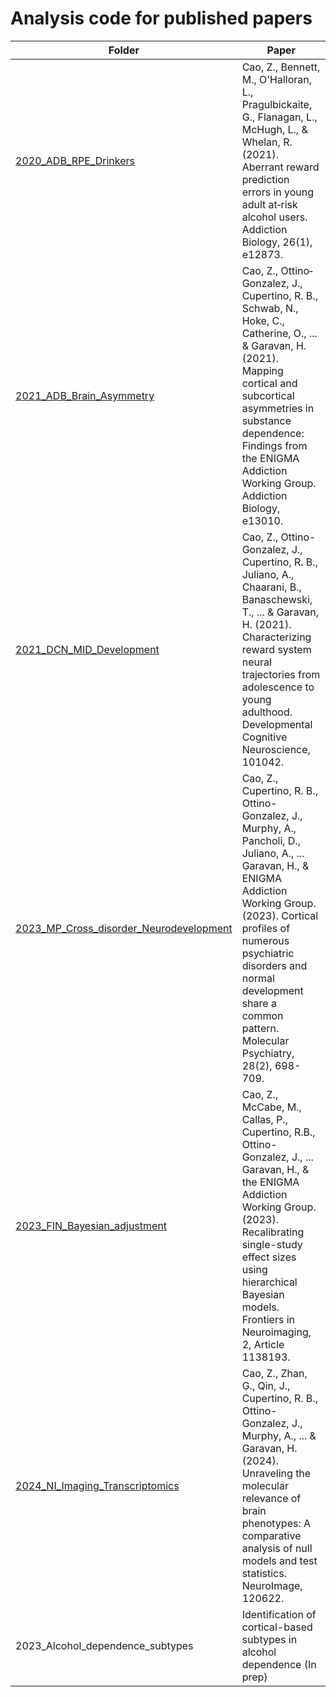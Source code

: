 # Analysis code for published papers

|Folder|Paper|
|------|------|
|[2020_ADB_RPE_Drinkers](https://github.com/zh1peng/paper_code/tree/main/2020_ADB_RPE_Drinkers)|Cao, Z., Bennett, M., O'Halloran, L., Pragulbickaite, G., Flanagan, L., McHugh, L., & Whelan, R. (2021). Aberrant reward prediction errors in young adult at‐risk alcohol users. Addiction Biology, 26(1), e12873.|
|[2021_ADB_Brain_Asymmetry](https://github.com/zh1peng/paper_code/tree/main/2021_ADB_Brain_Asymmetry)|Cao, Z., Ottino‐Gonzalez, J., Cupertino, R. B., Schwab, N., Hoke, C., Catherine, O., ... & Garavan, H. (2021). Mapping cortical and subcortical asymmetries in substance dependence: Findings from the ENIGMA Addiction Working Group. Addiction Biology, e13010.|
|[2021_DCN_MID_Development](https://github.com/zh1peng/paper_code/tree/main/2021_DCN_MID_Development)|Cao, Z., Ottino-Gonzalez, J., Cupertino, R. B., Juliano, A., Chaarani, B., Banaschewski, T., ... & Garavan, H. (2021). Characterizing reward system neural trajectories from adolescence to young adulthood. Developmental Cognitive Neuroscience, 101042.|
|[2023_MP_Cross_disorder_Neurodevelopment](https://github.com/zh1peng/paper_code/tree/main/2023_MP_Cross_disorder_Neurodevelopment)| Cao, Z., Cupertino, R. B., Ottino-Gonzalez, J., Murphy, A., Pancholi, D., Juliano, A., ... Garavan, H., & ENIGMA Addiction Working Group. (2023). Cortical profiles of numerous psychiatric disorders and normal development share a common pattern. Molecular Psychiatry, 28(2), 698-709.|
|[2023_FIN_Bayesian_adjustment](https://github.com/zh1peng/paper_code/tree/main/2023_FIN_Bayesian_adjustment)|Cao, Z., McCabe, M., Callas, P., Cupertino, R.B., Ottino-Gonzalez, J., ... Garavan, H., & the ENIGMA Addiction Working Group. (2023). Recalibrating single-study effect sizes using hierarchical Bayesian models. Frontiers in Neuroimaging, 2, Article 1138193.|
|[2024_NI_Imaging_Transcriptomics](https://github.com/zh1peng/paper_code/tree/main/2024_NI_Imaging_Transcriptomics)| Cao, Z., Zhan, G., Qin, J., Cupertino, R. B., Ottino-Gonzalez, J., Murphy, A., ... & Garavan, H. (2024). Unraveling the molecular relevance of brain phenotypes: A comparative analysis of null models and test statistics. NeuroImage, 120622.|
|2023_Alcohol_dependence_subtypes| Identification of cortical-based subtypes in alcohol dependence (In prep)|




